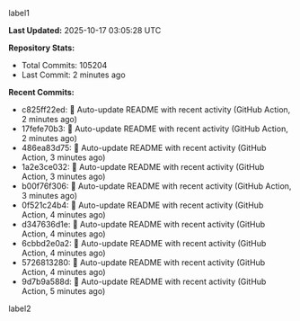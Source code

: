 
label1 
<!-- ACTIVITY_START -->
**Last Updated:** 2025-10-17 03:05:28 UTC

**Repository Stats:**
- Total Commits: 105204
- Last Commit: 2 minutes ago

**Recent Commits:**
- c825ff22ed: 🤖 Auto-update README with recent activity (GitHub Action, 2 minutes ago)
- 17fefe70b3: 🤖 Auto-update README with recent activity (GitHub Action, 2 minutes ago)
- 486ea83d75: 🤖 Auto-update README with recent activity (GitHub Action, 3 minutes ago)
- 1a2e3ce032: 🤖 Auto-update README with recent activity (GitHub Action, 3 minutes ago)
- b00f76f306: 🤖 Auto-update README with recent activity (GitHub Action, 3 minutes ago)
- 0f521c24b4: 🤖 Auto-update README with recent activity (GitHub Action, 4 minutes ago)
- d347636d1e: 🤖 Auto-update README with recent activity (GitHub Action, 4 minutes ago)
- 6cbbd2e0a2: 🤖 Auto-update README with recent activity (GitHub Action, 4 minutes ago)
- 5726813280: 🤖 Auto-update README with recent activity (GitHub Action, 4 minutes ago)
- 9d7b9a588d: 🤖 Auto-update README with recent activity (GitHub Action, 5 minutes ago)
<!-- ACTIVITY_END -->

label2
